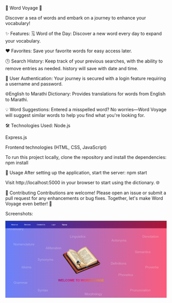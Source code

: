 🌊 Word Voyage 🌊

Discover a sea of words and embark on a journey to enhance your vocabulary!

✨ Features: 
🗓️ Word of the Day: Discover a new word every day to expand your vocabulary.

❤️ Favorites: Save your favorite words for easy access later.

🕒 Search History: Keep track of your previous searches, with the ability to remove entries as needed. history will save with date and time.

🔐 User Authentication: Your journey is secured with a login feature requiring a username and password.

🌐English to Marathi Dictionary: Provides translations for words from English to Marathi.

💡 Word Suggestions: Entered a misspelled word? No worries—Word Voyage will suggest similar words to help you find what you're looking for.

🛠️ Technologies Used:
Node.js

Express.js

Frontend technologies (HTML, CSS, JavaScript)

To run this project locally, clone the repository and install the dependencies:
npm install

🚀 Usage
After setting up the application, start the server:
npm start

Visit http://localhost:5000 in your browser to start using the dictionary. 🌐

🤝 Contributing
Contributions are welcome! Please open an issue or submit a pull request for any enhancements or bug fixes. Together, let's make Word Voyage even better! 🎉

Screenshots: 

![login page](public/images/loginpage.png)



